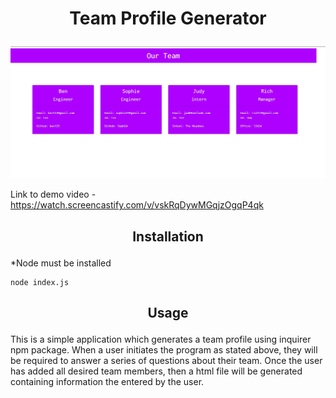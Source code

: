 #  <p align="center"> Team Profile Generator </p>

 <p align="center">
  <img src="dist/screenshot.jpg"/>
</p>

Link to demo video - https://watch.screencastify.com/v/vskRqDywMGqjzOgqP4qk

## <p align="center"> Installation </p>

*Node must be installed

``` 
node index.js

```

## <p align="center"> Usage </p>

This is a simple application which generates a team profile using inquirer npm package. When a user initiates the program as stated above, they will be required to answer a series of questions about their team. Once the user has added all desired team members, then a html file will be generated containing information the entered by the user.


